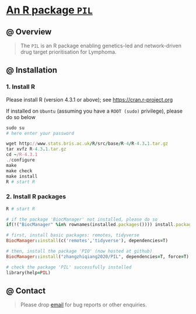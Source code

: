 # [An R package `PIL`](https://github.com/zhangzhiqiang2020/PIL)

## @ Overview

> The `PIL` is an R package enabling genetics-led and network-driven drug target prioritisation for Lymphoma.

## @ Installation

### 1. Install R

Please install R (version 4.3.1 or above); see https://cran.r-project.org

If installed on `Ubuntu` (assuming you have a `ROOT (sudo)` privilege), please do so below

```ruby
sudo su
# here enter your password

wget http://www.stats.bris.ac.uk/R/src/base/R-4/R-4.3.1.tar.gz
tar xvfz R-4.3.1.tar.gz
cd ~/R-4.3.1
./configure
make
make check
make install
R # start R
```

### 2. Install R packages

```ruby
R # start R

# if the package 'BiocManager' not installed, please do so
if(!("BiocManager" %in% rownames(installed.packages()))) install.packages("BiocManager")

# first, install basic packages: remotes, tidyverse
BiocManager::install(c('remotes','tidyverse'), dependencies=T)

# then, install the package 'PIO' (now hosted at github)
BiocManager::install("zhangzhiqiang2020/PIL", dependencies=T, force=T)

# check the package 'PIL' successfully installed
library(help=PIL)
```


## @ Contact

> Please drop [email](zqzhang94@sjtu.edu.cn) for bug reports or other enquiries.
